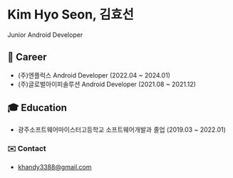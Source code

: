 # Kim Hyo Seon, 김효선
Junior Android Developer

## 🏢 Career
- (주)엔플럭스 Android Developer (2022.04 ~ 2024.01)   
- (주)글로벌아이피솔루션 Android Developer (2021.08 ~ 2021.12)

## 🎓 Education
- 광주소프트웨어마이스터고등학교 소프트웨어개발과 졸업 (2019.03 ~ 2022.01)

### ✉️ Contact
- khandy3388@gmail.com
